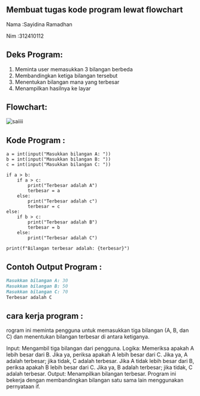 ## Membuat tugas kode program lewat flowchart
Nama :Sayidina Ramadhan


Nim :312410112
## Deks Program:
1. Meminta user memasukkan 3 bilangan berbeda
2. Membandingkan ketiga bilangan tersebut
3. Menentukan bilangan mana yang terbesar
4. Menampilkan hasilnya ke layar
## Flowchart:
![saiiii](https://github.com/user-attachments/assets/8677a0c9-975a-4735-949f-8b7316a50bce)
## Kode Program :
````pyhton
a = int(input("Masukkan bilangan A: "))
b = int(input("Masukkan bilangan B: "))
c = int(input("Masukkan bilangan C: "))

if a > b:
    if a > c:
        print("Terbesar adalah A")
        terbesar = a
    else:
        print("Terbesar adalah c")
        terbesar = c
else:
    if b > c:
        print("Terbesar adalah B")
        terbesar = b
    else:
        print("Terbesar adalah C")

print(f"Bilangan terbesar adalah: {terbesar}")
````
## Contoh Output Program :
````markdown
Masukkan bilangan A: 30
Masukkan bilangan B: 50
Masukkan bilangan C: 70
Terbesar adalah C
````
## cara kerja program : 
rogram ini meminta pengguna untuk memasukkan tiga bilangan (A, B, dan C) dan menentukan bilangan terbesar di antara ketiganya.

Input: Mengambil tiga bilangan dari pengguna.
Logika:
Memeriksa apakah A lebih besar dari B.
Jika ya, periksa apakah A lebih besar dari C. Jika ya, A adalah terbesar; jika tidak, C adalah terbesar.
Jika A tidak lebih besar dari B, periksa apakah B lebih besar dari C. Jika ya, B adalah terbesar; jika tidak, C adalah terbesar.
Output: Menampilkan bilangan terbesar.
Program ini bekerja dengan membandingkan bilangan satu sama lain menggunakan pernyataan if.
